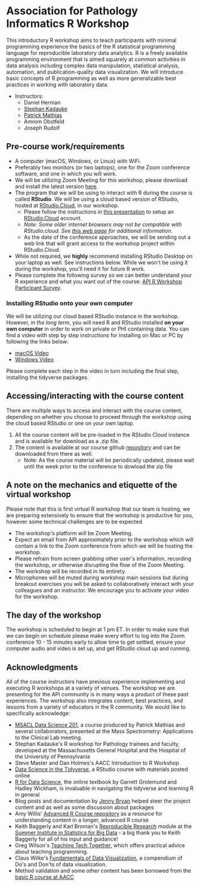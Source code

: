 # Association for Pathology Informatics R Workshop

This introductory R workshop aims to teach participants with minimal programming experience the basics of the R statistical programming language for reproducible laboratory data analytics. R is a freely available programming environment that is aimed squarely at common activities in data analysis including complex data manipulation, statistical analysis, automation, and publication-quality data visualization. We will introduce basic concepts of R programming as well as more generalizable best practices in working with laboratory data. 

- Instructors: 
  * Daniel Herman
  * [Stephan Kadauke](https://www.linkedin.com/in/skadauke/)
  * [Patrick Mathias](https://www.linkedin.com/in/pcmathias/)
  * Amrom Obstfeld
  * Joseph Rudolf
 

## Pre-course work/requirements

- A computer (macOS, Windows, or Linux) with WiFi.
- Preferably two monitors (or two laptops), one for the Zoom conference software, and one in which you will work.
- We will be utilizing Zoom Meeting for this workshop, please download and install the latest version [here](https://zoom.us/download).
- The program that we will be using to interact with R during the course is called **RStudio**. We will be using a cloud based version of RStudio, hosted at [RStudio.Cloud](https://rstudio.cloud/), in our workshop.
  - Please follow the instructions in [this presentation](https://drive.google.com/file/d/1hlPMuN_drjwbX4idk_H2A7imPjWPhoSN/view?usp=sharing) to setup an [RStudio.Cloud](https://rstudio.cloud/) account. 
  - *Note: Some older internet browsers may not be compatible with RStudio.cloud. See [this web page](https://support.rstudio.com/hc/en-us/articles/227449447-Supported-browsers-for-RStudio-Connect) for additional information.*
  - As the date of the conference approaches, we will be sending out a web link that will grant access to the workshop project within RStudio.Cloud. 
- While not required, we **highly** recommend installing RStudio Desktop on your laptop as well. See instructions below. While we won't be using it during the workshop, you'll need it for future R work.
- Please complete the following survey so we can better understand your R experience and what you want out of the course: [API R Workshop Participant Survey](https://forms.gle/Xe3U71ZBZRmrP2E87).


### Installing RStudio onto your own computer

We will be utilizing our cloud based RStudio instance in the workshop. However, _in the long term_, you will need R and RStudio installed **on your own computer** in order to work on private or PHI containing data. You can find a video with step by step instructions for installing on Mac or PC by following the links below:

- [macOS Video](https://www.youtube.com/watch?v=GM88tYlEy_g) 
- [Windows Video](https://www.youtube.com/watch?v=JRKmZK5-6aE)

Please complete each step in the video in turn including the final step, installing the tidyverse packages.

## Accessing/interacting with the course content

There are multiple ways to access and interact with the course content, depending on whether you choose to proceed through the workshop using the cloud based RStudio or one on your own laptop. 

1. All the course content will be pre-loaded in the RStudio Cloud instance and is available for download as a .zip file.
2. The content is available at our course github [repository](https://github.com/amromeo/api_r2020) and can be downloaded from there as well.
   * Note: As the course material will be periodically updated, please wait until the week prior to the conference to dowload the zip file

## A note on the mechanics and etiquette of the virtual workshop
Please note that this is first virtual R workshop that our team is hosting, we are preparing extensively to ensure that the workshop is productive for you, however some technical challenges are to be expected
* The workshop's platform will be Zoom Meeting.
* Expect an email from API approximately prior to the workshop which will contain a link to the Zoom conference from which we will be hosting the workshop.
* Please refrain from screen grabbing other user's information, recording the workshop, or otherwise disrupting the flow of the Zoom Meeting.
* The workshop will be recorded in its entirety.
* Microphones will be muted during workshop main sessions but during breakout exercises you will be asked to collaboratively interact with your colleagues and an instructor. We encourage you to activate your video for the workshop. 
 
## The day of the workshop

The workshop is scheduled to begin at 1 pm ET. In order to make sure that we can begin on schedule please make every effort to log into the Zoom conference 10 - 15 minutes early to allow time to get settled, ensure your computer audio and video is set up, and get RStudio cloud up and running.

## Acknowledgments

All of the course instructors have previous experience implementing and executing R workshops at a variety of venues. The workshop we are presenting for the API community is in many ways a product of these past experiences. The workshop also integrates content, best practices, and lessons from a variety of educators in the R community. We would like to specifically acknowledge: 

- [MSACL Data Science 201](https://github.com/pcmathias/MSACL-intermediate-R-course), a course produced by Patrick Mathias and several collaborators, presented at the Mass Spectrometry: Applications to the Clinical Lab meeting.
- Stephan Kadauke's R workshop for Pathology trainees and faculty, developed at the Massachusetts General Hospital and the Hospital of the University of Pennsylvania
- Steve Master and Dan Holmes's AACC Introduction to R Workshop 
- [Data Science in the Tidyverse](https://github.com/AmeliaMN/data-science-in-tidyverse), a RStudio course with materials posted online
- [R for Data Science](http://r4ds.had.co.nz/index.html), the online textbook by Garrett Grolemund and Hadley Wickham, is invaluable in navigating the tidyverse and learning R in general
- Blog posts and documentation by [Jenny Bryan](https://github.com/jennybc) helped steer the project content and as well as some discussion about packages
- Amy Willis' [Advanced R Course repository](https://github.com/adw96/biostat561) as a resource for understanding content in a longer, advanced R course
- Keith Baggerly and Karl Broman's [Reproducible Research](https://github.com/kabagg/sisbid_2018_rr) module at the [Summer Institute in Statistics for Big Data](https://www.biostat.washington.edu/suminst/sisbid) - a big thank you to Keith Baggerly for all of his input and guidance!
- Greg Wilson's [Teaching Tech Together](http://teachtogether.tech/en/), which offers practical advice about teaching programming. 
- Claus Wilke's [Fundamentals of Data Visualization](https://serialmentor.com/dataviz/), a compendium of Do's and Don'ts of data visualization. 
- Method validation and some other content has been borrowed from the [basic R course at AACC](https://github.com/pcmathias/AACC-Introduction-to-R)
